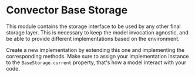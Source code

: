 # Convector Base Storage

This module contains the storage interface to be used by any other final storage layer. This is necessary to keep the model invocation agnostic, and be able to provide different implementations based on the environment.

Create a new implementation by extending this one and implementing the corresponding methods. Make sure to assign your implementation instance to the `BaseStorage.current` property, that's how a model interact with your code.
